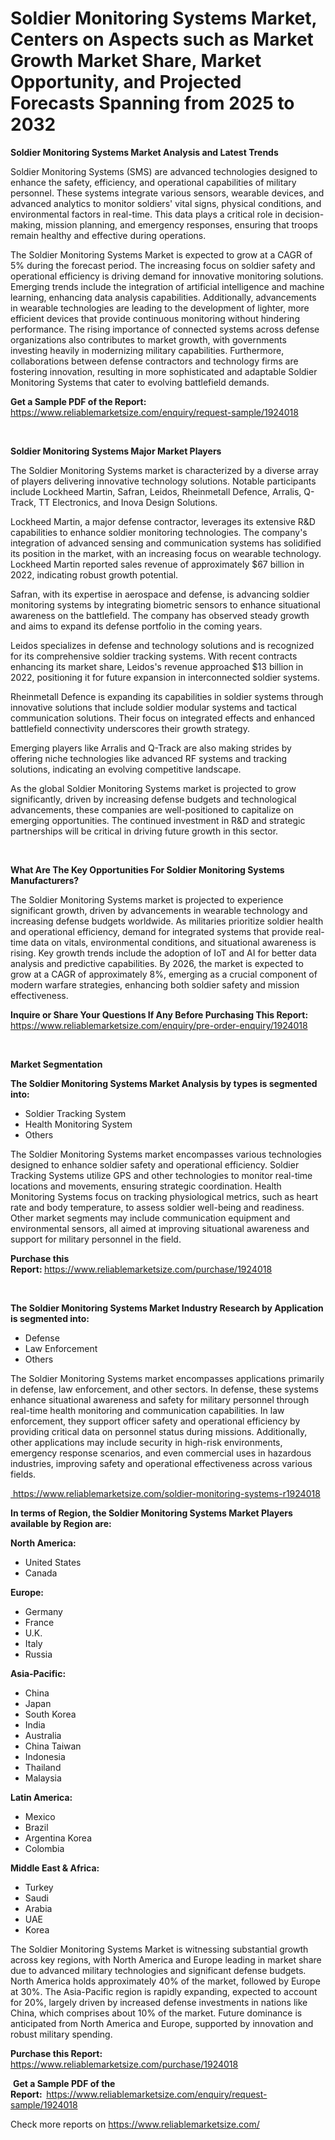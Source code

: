 <p><h1>Soldier Monitoring Systems Market, Centers on Aspects such as Market Growth Market Share, Market Opportunity, and Projected Forecasts Spanning from 2025 to 2032</h1></p><p><strong>Soldier Monitoring Systems Market Analysis and Latest Trends</strong></p>
<p><p>Soldier Monitoring Systems (SMS) are advanced technologies designed to enhance the safety, efficiency, and operational capabilities of military personnel. These systems integrate various sensors, wearable devices, and advanced analytics to monitor soldiers' vital signs, physical conditions, and environmental factors in real-time. This data plays a critical role in decision-making, mission planning, and emergency responses, ensuring that troops remain healthy and effective during operations.</p><p>The Soldier Monitoring Systems Market is expected to grow at a CAGR of 5% during the forecast period. The increasing focus on soldier safety and operational efficiency is driving demand for innovative monitoring solutions. Emerging trends include the integration of artificial intelligence and machine learning, enhancing data analysis capabilities. Additionally, advancements in wearable technologies are leading to the development of lighter, more efficient devices that provide continuous monitoring without hindering performance. The rising importance of connected systems across defense organizations also contributes to market growth, with governments investing heavily in modernizing military capabilities. Furthermore, collaborations between defense contractors and technology firms are fostering innovation, resulting in more sophisticated and adaptable Soldier Monitoring Systems that cater to evolving battlefield demands.</p></p>
<p><strong>Get a Sample PDF of the Report:&nbsp;</strong> <a href="https://www.reliablemarketsize.com/enquiry/request-sample/1924018?utm_campaign=1952&utm_medium=2&utm_source=Github&utm_content=ia&utm_term=14012025&utm_id=soldier-monitoring-systems">https://www.reliablemarketsize.com/enquiry/request-sample/1924018</a></p>
<p>&nbsp;</p>
<p><strong>Soldier Monitoring Systems Major Market Players</strong></p>
<p><p>The Soldier Monitoring Systems market is characterized by a diverse array of players delivering innovative technology solutions. Notable participants include Lockheed Martin, Safran, Leidos, Rheinmetall Defence, Arralis, Q-Track, TT Electronics, and Inova Design Solutions.</p><p>Lockheed Martin, a major defense contractor, leverages its extensive R&D capabilities to enhance soldier monitoring technologies. The company's integration of advanced sensing and communication systems has solidified its position in the market, with an increasing focus on wearable technology. Lockheed Martin reported sales revenue of approximately $67 billion in 2022, indicating robust growth potential.</p><p>Safran, with its expertise in aerospace and defense, is advancing soldier monitoring systems by integrating biometric sensors to enhance situational awareness on the battlefield. The company has observed steady growth and aims to expand its defense portfolio in the coming years.</p><p>Leidos specializes in defense and technology solutions and is recognized for its comprehensive soldier tracking systems. With recent contracts enhancing its market share, Leidos's revenue approached $13 billion in 2022, positioning it for future expansion in interconnected soldier systems.</p><p>Rheinmetall Defence is expanding its capabilities in soldier systems through innovative solutions that include soldier modular systems and tactical communication solutions. Their focus on integrated effects and enhanced battlefield connectivity underscores their growth strategy.</p><p>Emerging players like Arralis and Q-Track are also making strides by offering niche technologies like advanced RF systems and tracking solutions, indicating an evolving competitive landscape.</p><p>As the global Soldier Monitoring Systems market is projected to grow significantly, driven by increasing defense budgets and technological advancements, these companies are well-positioned to capitalize on emerging opportunities. The continued investment in R&D and strategic partnerships will be critical in driving future growth in this sector.</p></p>
<p>&nbsp;</p>
<p><strong>What Are The Key Opportunities For Soldier Monitoring Systems Manufacturers?</strong></p>
<p><p>The Soldier Monitoring Systems market is projected to experience significant growth, driven by advancements in wearable technology and increasing defense budgets worldwide. As militaries prioritize soldier health and operational efficiency, demand for integrated systems that provide real-time data on vitals, environmental conditions, and situational awareness is rising. Key growth trends include the adoption of IoT and AI for better data analysis and predictive capabilities. By 2026, the market is expected to grow at a CAGR of approximately 8%, emerging as a crucial component of modern warfare strategies, enhancing both soldier safety and mission effectiveness.</p></p>
<p><strong>Inquire or Share Your Questions If Any Before Purchasing This Report:</strong> <a href="https://www.reliablemarketsize.com/enquiry/pre-order-enquiry/1924018?utm_campaign=1952&utm_medium=2&utm_source=Github&utm_content=ia&utm_term=14012025&utm_id=soldier-monitoring-systems">https://www.reliablemarketsize.com/enquiry/pre-order-enquiry/1924018</a></p>
<p>&nbsp;</p>
<p><strong>Market Segmentation</strong></p>
<p><strong>The Soldier Monitoring Systems Market Analysis by types is segmented into:</strong></p>
<p><ul><li>Soldier Tracking System</li><li>Health Monitoring System</li><li>Others</li></ul></p>
<p><p>The Soldier Monitoring Systems market encompasses various technologies designed to enhance soldier safety and operational efficiency. Soldier Tracking Systems utilize GPS and other technologies to monitor real-time locations and movements, ensuring strategic coordination. Health Monitoring Systems focus on tracking physiological metrics, such as heart rate and body temperature, to assess soldier well-being and readiness. Other market segments may include communication equipment and environmental sensors, all aimed at improving situational awareness and support for military personnel in the field.</p></p>
<p><strong>Purchase this Report:&nbsp;</strong><a href="https://www.reliablemarketsize.com/purchase/1924018?utm_campaign=1952&utm_medium=2&utm_source=Github&utm_content=ia&utm_term=14012025&utm_id=soldier-monitoring-systems">https://www.reliablemarketsize.com/purchase/1924018</a></p>
<p>&nbsp;</p>
<p><strong>The Soldier Monitoring Systems Market Industry Research by Application is segmented into:</strong></p>
<p><ul><li>Defense</li><li>Law Enforcement</li><li>Others</li></ul></p>
<p><p>The Soldier Monitoring Systems market encompasses applications primarily in defense, law enforcement, and other sectors. In defense, these systems enhance situational awareness and safety for military personnel through real-time health monitoring and communication capabilities. In law enforcement, they support officer safety and operational efficiency by providing critical data on personnel status during missions. Additionally, other applications may include security in high-risk environments, emergency response scenarios, and even commercial uses in hazardous industries, improving safety and operational effectiveness across various fields.</p></p>
<p><a href="https://www.reliablemarketsize.com/soldier-monitoring-systems-r1924018?utm_campaign=1952&utm_medium=2&utm_source=Github&utm_content=ia&utm_term=14012025&utm_id=soldier-monitoring-systems">&nbsp;https://www.reliablemarketsize.com/soldier-monitoring-systems-r1924018</a></p>
<p><strong>In terms of Region, the Soldier Monitoring Systems Market Players available by Region are:</strong></p>
<p>
    <p> <strong> North America: </strong>
        <ul>
            <li>United States</li>
            <li>Canada</li>
        </ul>
        </p> 
    <p> <strong> Europe: </strong>
        <ul>
            <li>Germany</li>
            <li>France</li>
            <li>U.K.</li>
            <li>Italy</li>
            <li>Russia</li>
        </ul>
        </p> 
    <p> <strong> Asia-Pacific: </strong>
        <ul>
            <li>China</li>
            <li>Japan</li>
            <li>South Korea</li>
            <li>India</li>
            <li>Australia</li>
            <li>China Taiwan</li>
            <li>Indonesia</li>
            <li>Thailand</li>
            <li>Malaysia</li>
        </ul>
        </p> 
    <p> <strong> Latin America: </strong>
        <ul>
            <li>Mexico</li>
            <li>Brazil</li>
            <li>Argentina Korea</li>
            <li>Colombia</li>
        </ul>
        </p> 
    <p> <strong> Middle East & Africa: </strong>
        <ul>
            <li>Turkey</li>
            <li>Saudi</li>
            <li>Arabia</li>
            <li>UAE</li>
            <li>Korea</li>
        </ul>
    </p>
    </p>
<p><p>The Soldier Monitoring Systems Market is witnessing substantial growth across key regions, with North America and Europe leading in market share due to advanced military technologies and significant defense budgets. North America holds approximately 40% of the market, followed by Europe at 30%. The Asia-Pacific region is rapidly expanding, expected to account for 20%, largely driven by increased defense investments in nations like China, which comprises about 10% of the market. Future dominance is anticipated from North America and Europe, supported by innovation and robust military spending.</p></p>
<p><strong>Purchase this Report: </strong><a href="https://www.reliablemarketsize.com/purchase/1924018?utm_campaign=1952&utm_medium=2&utm_source=Github&utm_content=ia&utm_term=14012025&utm_id=soldier-monitoring-systems">https://www.reliablemarketsize.com/purchase/1924018</a></p>
<p>&nbsp;<strong>Get a Sample PDF of the Report:&nbsp;&nbsp;</strong><a href="https://www.reliablemarketsize.com/enquiry/request-sample/1924018?utm_campaign=1952&utm_medium=2&utm_source=Github&utm_content=ia&utm_term=14012025&utm_id=soldier-monitoring-systems">https://www.reliablemarketsize.com/enquiry/request-sample/1924018</a></p>
<p><strong></strong></p>
<p>Check more reports on <a href="https://www.reliablemarketsize.com/?utm_campaign=1952&utm_medium=2&utm_source=Github&utm_content=ia&utm_term=14012025&utm_id=soldier-monitoring-systems">https://www.reliablemarketsize.com/</a></p>